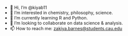 - 👋 Hi, I’m @kiyab11
- 👀 I’m interested in chemistry, philosophy, science.
- 🌱 I’m currently learning R and Python.
- 💞️ I’m looking to collaborate on data science & analysis.
- 📫 How to reach me: zakiya.barnes@students.cau.edu

<!---
kiyab11/kiyab11 is a ✨ special ✨ repository because its `README.md` (this file) appears on your GitHub profile.
You can click the Preview link to take a look at your changes.
--->
